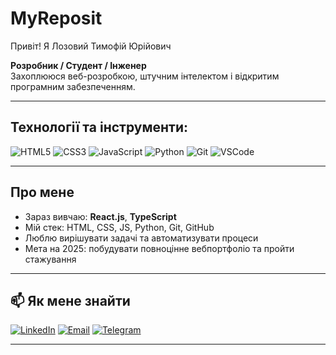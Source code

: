 # MyReposit
<!-- Назва профілю -->
Привіт!  Я Лозовий Тимофій Юрійович

**Розробник / Студент / Інженер**  
Захоплююся веб-розробкою, штучним інтелектом і відкритим програмним забезпеченням.

---

## Технології та інструменти:

![HTML5](https://img.shields.io/badge/-HTML5-333?style=flat&logo=html5)
![CSS3](https://img.shields.io/badge/-CSS3-333?style=flat&logo=css3)
![JavaScript](https://img.shields.io/badge/-JavaScript-333?style=flat&logo=javascript)
![Python](https://img.shields.io/badge/-Python-333?style=flat&logo=python)
![Git](https://img.shields.io/badge/-Git-333?style=flat&logo=git)
![VSCode](https://img.shields.io/badge/-VSCode-333?style=flat&logo=visual-studio-code)

---

## Про мене

- Зараз вивчаю: **React.js**, **TypeScript**
- Мій стек: HTML, CSS, JS, Python, Git, GitHub
- Люблю вирішувати задачі та автоматизувати процеси
- Мета на 2025: побудувати повноцінне вебпортфоліо та пройти стажування


---

## 📫 Як мене знайти

[![LinkedIn](https://img.shields.io/badge/-LinkedIn-0A66C2?style=flat&logo=linkedin&logoColor=white)](https://linkedin.com/in/yourprofile)
[![Email](https://img.shields.io/badge/-Email-EA4335?style=flat&logo=gmail&logoColor=white)](mailto:your@email.com)
[![Telegram](https://img.shields.io/badge/-Telegram-2CA5E0?style=flat&logo=telegram&logoColor=white)](https://t.me/yourusername)

---
